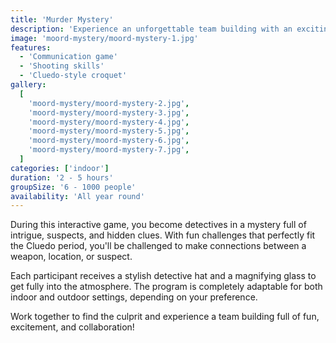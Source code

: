 ```yaml
---
title: 'Murder Mystery'
description: 'Experience an unforgettable team building with an exciting murder mystery in Cluedo style!'
image: 'moord-mystery/moord-mystery-1.jpg'
features:
  - 'Communication game'
  - 'Shooting skills'
  - 'Cluedo-style croquet'
gallery:
  [
    'moord-mystery/moord-mystery-2.jpg',
    'moord-mystery/moord-mystery-3.jpg',
    'moord-mystery/moord-mystery-4.jpg',
    'moord-mystery/moord-mystery-5.jpg',
    'moord-mystery/moord-mystery-6.jpg',
    'moord-mystery/moord-mystery-7.jpg',
  ]
categories: ['indoor']
duration: '2 - 5 hours'
groupSize: '6 - 1000 people'
availability: 'All year round'
---
```


During this interactive game, you become detectives in a mystery full of intrigue, suspects, and hidden clues. With fun challenges that perfectly fit the Cluedo period, you'll be challenged to make connections between a weapon, location, or suspect.

Each participant receives a stylish detective hat and a magnifying glass to get fully into the atmosphere. The program is completely adaptable for both indoor and outdoor settings, depending on your preference.

Work together to find the culprit and experience a team building full of fun, excitement, and collaboration!
